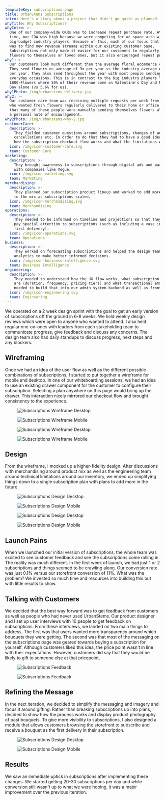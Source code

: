 ```yaml
---
templateKey: subscriptions-page
title: UrbanStems Subscriptions
intro: Here's a story about a project that didn't go quite as planned...
whyTitle: Why Subscriptions?
whyIntro: >-
  One of our company-wide OKRs was to increase repeat purchase rate. At that
  time, our COA was high because we were competing for ad space with with
  big-budget industry players. Because of this, much of our focus that quarter
  was to find new revenue streams within our existing customer base.
  Subscriptions not only made it easier for our customers to regularly send
  flowers to themselves or loved ones, but it also encouraged repeat purchases.
why1: >-
  Our customers look much different than the average floral ecommerce customer.
  They send flowers on average of 3x per year vs the industry average of 1.5x
  per year. They also send throughout the year with most people sending for
  everyday occasions. This is in contrast to the big industry players like
  1800-Flowers where 50% of their revenue come on Valentine's Day and Mother's
  Day alone (vs 5.6% for us).
why1Photo: /img/urbanstems-delivery.jpg
why2: >-
  Our customer care team was receiving multiple requests per week from customers
  who wanted fresh flowers regularly delivered to their home or office. We found
  that many of these people were manually sending themselves flowers along with
  a personal note of encouragement.
why2Photo: /img/urbanstems-why-2.jpg
customerCare:
  description: >-
    They fielded customer questions around subscriptions, changes of address,
    cancellations etc. In order to do that they had to have a good idea about
    how the subscription checkout flow works and what the limitations were.
  icon: /img/icon-customer-care.svg
  team: Customer Care
marketing:
  description: >-
    They brought awareness to subscriptions through digital ads and partnerships
    with companies like Vogue.
  icon: /img/icon-marketing.svg
  team: Marketing
merchandising:
  description: >-
    They planned our subscription product lineup and worked to add more variety
    to the mix as subscriptions scaled.
  icon: /img/icon-merchandising.svg
  team: Merchandising
operations:
  description: >-
    They needed to be informed on timeline and projections so that they could
    pay special attention to subscriptions (such as including a vase in the
    first delivery).
  icon: /img/icon-operations.svg
  team: Operations
business:
  description: >-
    They worked on forecasting subscriptions and helped the design team look at
    analytics to make better informed decisions.
  icon: /img/icon-business-intelligence.svg
  team: Business Intelligence
engineering:
  description: >-
    They needed to understand how the UX flow works, what subscription options
    are (duration, frequency, pricing tiers) and what transactional emails we
    needed to build that into our admin system backend as well as frontend.
  icon: /img/icon-engineering.svg
  team: Engineering
---
```

We operated on a 2 week design sprint with the goal to get an early version of subscriptions off the ground in 6-8 weeks. We held weekly design reviews which were open to anyone who wanted to attend. I also held regular one-on-ones with leaders from each stakeholding team to communicate progress, give feedback and discuss any concerns. The design team also had daily standups to discuss progress, next steps and any blockers.

## Wireframing
Once we had an idea of the user flow as well as the different possible combinations of subscriptions, I started to put together a wireframe for mobile and desktop. In one of our whiteboarding sessions, we had an idea to use an existing drawer component for the customer to configure their subscription. Selecting a plan anywhere on this page would bring up the drawer. This interaction nicely mirrored our checkout flow and brought consistency to the experience.

<figure>

![Subscriptions Wireframe Desktop](/img/urbanstems-subscriptions-wire-desktop.jpg)

![Subscriptions Wireframe Mobile](/img/urbanstems-subscriptions-wire-mobile.jpg)

</figure>
<figure>

![Subscriptions Wireframe Desktop](/img/urbanstems-subscriptions-wire-desktop2.jpg)

![Subscriptions Wireframe Mobile](/img/urbanstems-subscriptions-wire-mobile2.jpg)

</figure>

## Design
From the wireframe, I mocked up a higher-fidelity design. After discussions with merchandising around product mix as well as the engineering team around technical limitations around our inventory, we ended up simplifying things down to a single subscription plan with plans to add more in the future.

<figure>

![Subscriptions Design Desktop](/img/urbanstems-subscriptions-design-desktop1.jpg)

![Subscriptions Design Mobile](/img/urbanstems-subscriptions-design-mobile1.jpg)

</figure>
<figure>

![Subscriptions Design Desktop](/img/urbanstems-subscriptions-design-desktop2.jpg)

![Subscriptions Design Mobile](/img/urbanstems-subscriptions-design-mobile2.jpg)

</figure>

## Launch Pains
When we launched our initial version of subscriptions, the whole team was excited to see customer feedback and see the subscriptions come rolling in. The reality was much different. In the first week of launch, we had just 1 or 2 subscriptions and things seemed to be crawling along. Our conversion rate was just 0.1% versus our storefront conversion of 11%. What was the problem? We invested so much time and resources into building this but with little results to show.

## Talking with Customers
We decided that the best way forward was to get feedback from customers as well as people who had never used UrbanStems. Our product designer and I set up user interviews with 10 people to get feedback on subscriptions. From these interviews, we landed on two main things to address. The first was that users wanted more transparency around which bouquets they were getting. The second was that most of the messaging on the subscriptions page was geared towards buying a subscription for yourself. Although customers liked this idea, the price point wasn't in line with their expectations. However, customers did say that they would be likely to gift to someone else at that pricepoint.

<figure>

![Subscriptions Feedback](/img/subscriptions-quotes-1.jpg)

![Subscriptions Feedback](/img/subscriptions-quotes-2.jpg)

</figure>

## Refining the Message
In the next iteration, we decided to simplify the messaging and imagery and focus it around gifting. Rather than breaking subscriptions up into plans, I decided to show how the process works and display product photography of past bouquets. To give more visibility to subscriptions, I also designed a module that allows customers browsing the storefront to subscribe and receive a bouquet as the first delivery in their subscription.

<figure>

![Subscriptions Design Desktop](/img/urbanstems-subscriptions-design-desktop3.jpg)

![Subscriptions Design Mobile](/img/urbanstems-subscriptions-design-mobile3.jpg)

</figure>

## Results
We saw an immediate uptick in subscriptions after implementing these changes. We started getting 20-30 subscriptions per day and while conversion still wasn't up to what we were hoping, it was a major improvement over the previous iteration.
